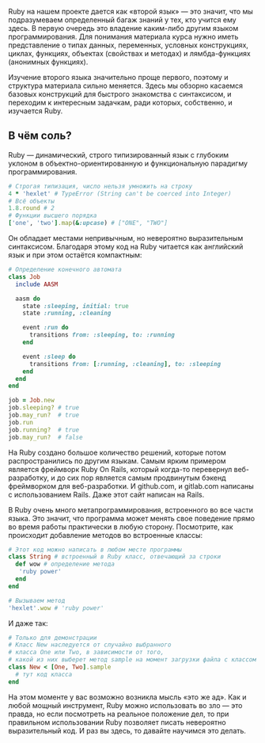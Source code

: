 
Ruby на нашем проекте дается как «второй язык» — это значит, что мы подразумеваем определенный багаж знаний у тех, кто учится ему здесь. В первую очередь это владение каким-либо другим языком программирования. Для понимания материала курса нужно иметь представление о типах данных, переменных, условных конструкциях, циклах, функциях, объектах (свойствах и методах) и лямбда-функциях (анонимных функциях).

Изучение второго языка значительно проще первого, поэтому и структура материала сильно меняется. Здесь мы обзорно касаемся базовых конструкций для быстрого знакомства с синтаксисом, и переходим к интересным задачкам, ради которых, собственно, и изучается Ruby.

## В чём соль?

Ruby — динамический, строго типизированный язык с глубоким уклоном в объектно-ориентированную и функциональную парадигму программирования.

```ruby
# Строгая типизация, число нельзя умножить на строку
4 * 'hexlet' # TypeError (String can't be coerced into Integer)
# Всё объекты
1.8.round # 2
# Функции высшего порядка
['one', 'two'].map(&:upcase) # ["ONE", "TWO"]
```

Он обладает местами непривычным, но невероятно выразительным синтаксисом. Благодаря этому код на Ruby читается как английский язык и при этом остаётся компактным:

```ruby
# Определение конечного автомата
class Job
  include AASM

  aasm do
    state :sleeping, initial: true
    state :running, :cleaning

    event :run do
      transitions from: :sleeping, to: :running
    end

    event :sleep do
      transitions from: [:running, :cleaning], to: :sleeping
    end
  end
end

job = Job.new
job.sleeping? # true
job.may_run?  # true
job.run
job.running?  # true
job.may_run?  # false
```

На Ruby создано большое количество решений, которые потом распространились по другим языкам. Самым ярким примером является фреймворк Ruby On Rails, который когда-то перевернул веб-разработку, и до сих пор является самым продвинутым бэкенд фреймворком для веб-разработки. И github.com, и gitlab.com написаны с использованием Rails. Даже этот сайт написан на Rails.

В Ruby очень много метапрограммирования, встроенного во все части языка. Это значит, что программа может менять свое поведение прямо во время работы практически в любую сторону. Посмотрите, как происходит добавление методов во встроенные классы:

```ruby
# Этот код можно написать в любом месте программы
class String # встроенный в Ruby класс, отвечающий за строки
  def wow # определение метода
   'ruby power'
  end
end

# Вызываем метод
'hexlet'.wow # 'ruby power'
```

И даже так:

```ruby
# Только для демонстрации
# Класс New наследуется от случайно выбранного
# класса One или Two, в зависимости от того,
# какой из них выберет метод sample на момент загрузки файла с классом
class New < [One, Two].sample
  # тут код класса
end
```

На этом моменте у вас возможно возникла мысль «это же ад». Как и любой мощный инструмент, Ruby можно использовать во зло — это правда, но если посмотреть на реальное положение дел, то при правильном использовании Ruby позволяет писать невероятно выразительный код. И раз вы здесь, то давайте научимся это делать.
